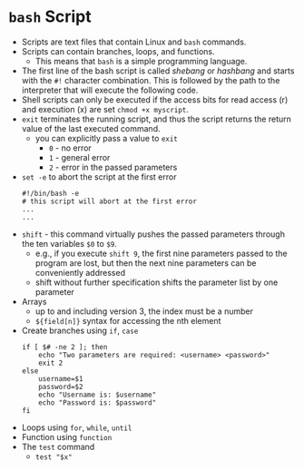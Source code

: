 # `bash` Script

- Scripts are text files that contain Linux and `bash` commands.
- Scripts can contain branches, loops, and functions.
    - This means that `bash` is a simple programming language.
- The first line of the bash script is called *shebang* or *hashbang* and starts with the `#!` character combination. This is followed by the path to the interpreter that will execute the following code.
- Shell scripts can only be executed if the access bits for read access (r) and execution (x) are set `chmod +x myscript`.
- `exit` terminates the running script, and thus the script returns the return value of the last executed command.
    - you can explicitly pass a value to `exit`
        - `0` - no error
        - `1` - general error
        - `2` - error in the passed parameters
- `set -e` to abort the script at the first error
    ```
    #!/bin/bash -e
    # this script will abort at the first error
    ...
    ...
    ```
- `shift` - this command virtually pushes the passed parameters through  the ten variables `$0` to `$9`.
    - e.g., if you execute `shift 9`, the first nine parameters passed to the program are lost, but then the next nine parameters can be conveniently addressed
    - shift without further specification shifts the parameter list by one parameter
- Arrays
    - up to and including version 3, the index must be a number
    - `${field[n]}` syntax for accessing the nth element
- Create branches using `if`, `case`
    ```
    if [ $# -ne 2 ]; then
        echo "Two parameters are required: <username> <password>"
        exit 2
    else
        username=$1
        password=$2
        echo "Username is: $username"
        echo "Password is: $password"
    fi
    ```
- Loops using `for`, `while`, `until`
- Function using `function`
- The `test` command
    - `test "$x"`